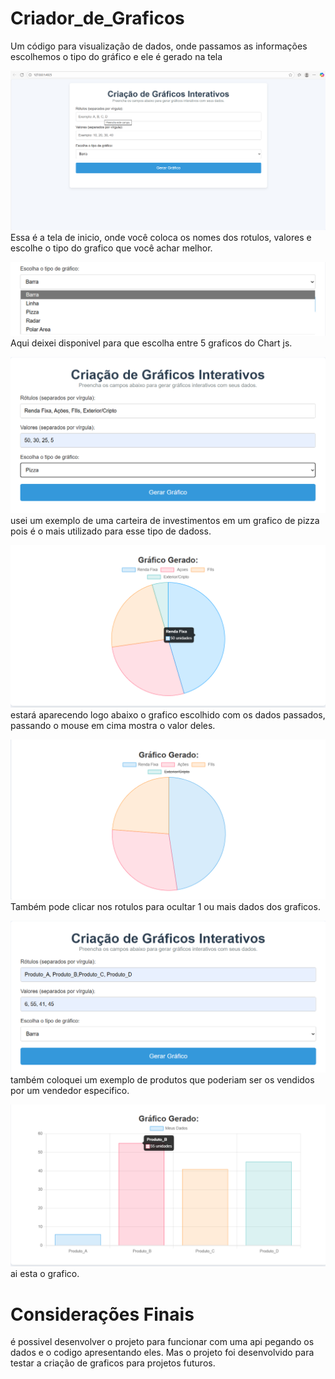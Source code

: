 # Criador_de_Graficos
Um código para visualização de dados, onde passamos as informações escolhemos o tipo do gráfico e ele é gerado na tela

![Foto_inicial](ft1.png)
Essa é a tela de inicio, onde você coloca os nomes dos rotulos, valores e escolhe o tipo do grafico que você achar melhor.

![](ft2.png)
Aqui deixei disponivel para que escolha entre 5 graficos do Chart js.

![](ft3.png)
usei um exemplo de uma carteira de investimentos em um grafico de pizza pois é o mais utilizado para esse tipo de dadoss.

![](ft4.png)
estará aparecendo logo abaixo o grafico escolhido com os dados passados, passando o mouse em cima mostra o valor deles.

![](ft5.png)
Também pode clicar nos rotulos para ocultar 1 ou mais dados dos graficos.

![](ft6-1.png)
também coloquei um exemplo de produtos que poderiam ser os vendidos por um vendedor especifico.

![](ft7.png)
ai esta o grafico. 

# Considerações Finais
é possivel desenvolver o projeto para funcionar com uma api pegando os dados e o codigo apresentando eles. Mas o projeto foi desenvolvido para testar a criação de graficos para projetos futuros.
